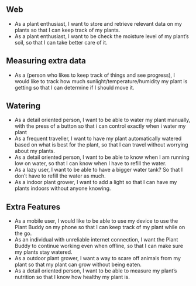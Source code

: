 ## Web
- As a plant enthusiast, I want to store and retrieve relevant data on my plants so that I can keep track of my plants.
- As a plant enthusiast, I want to be check the moisture level of my plant’s soil, so that I can take better care of it.

## Measuring extra data
- As a (person who likes to keep track of things and see progress), I would like to track how much sunlight/temperature/humidity my plant is getting so that I can determine if I should move it.

## Watering
- As a detail oriented person, I want to be able to water my plant manually, with the press of a button so that i can control exactly when i water my plant
- As a frequent traveller, I want to have my plant automatically watered based on what is best for the plant, so that I can travel without worrying about my plants.
- As a detail oriented person, I want to be able to know when I am running low on water, so that I can know when I have to refill the water.
- As a lazy user, I want to be able to have a bigger water tank? So that I don’t have to refill the water as much.
- As a indoor plant grower, I want to add a light so that I can have my plants indoors without anyone knowing.
	

## Extra Features
- As a mobile user, I would like to be able to use my device to use the Plant Buddy on my phone so that I can keep track of my plant while on the go.
- As an individual with unreliable internet connection, I want the Plant Buddy to continue working even when offline, so that I can make sure my plants stay watered.
- As a outdoor plant grower, I want a way to scare off animals from my plant so that my plant can grow without being eaten.
- As a detail oriented person, I want to be able to measure my plant’s nutrition so that I know how healthy my plant is.
